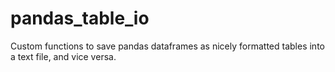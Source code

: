 # pandas_table_io
Custom functions to save pandas dataframes as nicely formatted tables into a text file, and vice versa.
